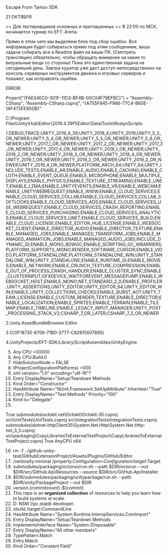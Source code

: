 Escape From Tarkov SDK

21 ОКТЯБРЯ

== Для тестировщиков основных и приглашенных ==
В 22:00 по МСК, начинается турнир по EFT: Arena.

Прямо в этом чате мы выделяем блок под сбор ошибок. Вся информация будет собираться прямо под этим сообщением, ваша задача собирать все в Readme файл на вашм ПК. (Смотреть трансляцию обязательно, чтобы обращать внимание на какие то визуальные вещи со стороны)
Пока это единственная задача на сегодняший день. Завтра куратор уже даст доступ непосредственно на консоль серверных инструментов движка и игровых серверов и покажет, как исправлять ошибки.

ERROR:

Project("{FAE04EC0-301F-11D3-BF4B-00C04F79EFBC}") = "Assembly-CSharp", "Assembly-CSharp.csproj", "{A755F945-F966-77C4-B60E-1AF472EE85DB}"


C:\Program Files\Unity\Hub\Editor\2019.4.39f1\Editor\Data\Tools\RoslynScripts

1.<DefineConstants>DEBUG;TRACE;UNITY_2019_4_39;UNITY_2019_4;UNITY_2019;UNITY_5_3_OR_NEWER;UNITY_5_4_OR_NEWER;UNITY_5_5_OR_NEWER;UNITY_5_6_OR_NEWER;UNITY_2017_1_OR_NEWER;UNITY_2017_2_OR_NEWER;UNITY_2017_3_OR_NEWER;UNITY_2017_4_OR_NEWER;UNITY_2018_1_OR_NEWER;UNITY_2018_2_OR_NEWER;UNITY_2018_3_OR_NEWER;UNITY_2018_4_OR_NEWER;UNITY_2019_1_OR_NEWER;UNITY_2019_2_OR_NEWER;UNITY_2019_3_OR_NEWER;UNITY_2019_4_OR_NEWER;PLATFORM_ARCH_64;UNITY_64;UNITY_INCLUDE_TESTS;ENABLE_AR;ENABLE_AUDIO;ENABLE_CACHING;ENABLE_CLOTH;ENABLE_EVENT_QUEUE;ENABLE_MICROPHONE;ENABLE_MULTIPLE_DISPLAYS;ENABLE_PHYSICS;ENABLE_TEXTURE_STREAMING;ENABLE_UNET;ENABLE_LZMA;ENABLE_UNITYEVENTS;ENABLE_VR;ENABLE_WEBCAM;ENABLE_UNITYWEBREQUEST;ENABLE_WWW;ENABLE_CLOUD_SERVICES;ENABLE_CLOUD_SERVICES_COLLAB;ENABLE_CLOUD_SERVICES_COLLAB_SOFTLOCKS;ENABLE_CLOUD_SERVICES_ADS;ENABLE_CLOUD_SERVICES_USE_WEBREQUEST;ENABLE_CLOUD_SERVICES_CRASH_REPORTING;ENABLE_CLOUD_SERVICES_PURCHASING;ENABLE_CLOUD_SERVICES_ANALYTICS;ENABLE_CLOUD_SERVICES_UNET;ENABLE_CLOUD_SERVICES_BUILD;ENABLE_CLOUD_LICENSE;ENABLE_EDITOR_HUB_LICENSE;ENABLE_WEBSOCKET_CLIENT;ENABLE_DIRECTOR_AUDIO;ENABLE_DIRECTOR_TEXTURE;ENABLE_MANAGED_JOBS;ENABLE_MANAGED_TRANSFORM_JOBS;ENABLE_MANAGED_ANIMATION_JOBS;ENABLE_MANAGED_AUDIO_JOBS;INCLUDE_DYNAMIC_GI;ENABLE_MONO_BDWGC;ENABLE_SCRIPTING_GC_WBARRIERS;PLATFORM_SUPPORTS_MONO;RENDER_SOFTWARE_CURSOR;ENABLE_VIDEO;PLATFORM_STANDALONE;PLATFORM_STANDALONE_WIN;UNITY_STANDALONE_WIN;UNITY_STANDALONE;ENABLE_RUNTIME_GI;ENABLE_MOVIES;ENABLE_NETWORK;ENABLE_CRUNCH_TEXTURE_COMPRESSION;ENABLE_OUT_OF_PROCESS_CRASH_HANDLER;ENABLE_CLUSTER_SYNC;ENABLE_CLUSTERINPUT;GFXDEVICE_WAITFOREVENT_MESSAGEPUMP;ENABLE_WEBSOCKET_HOST;ENABLE_MONO;NET_STANDARD_2_0;ENABLE_PROFILER;UNITY_ASSERTIONS;UNITY_EDITOR;UNITY_EDITOR_64;UNITY_EDITOR_WIN;ENABLE_UNITY_COLLECTIONS_CHECKS;ENABLE_BURST_AOT;UNITY_TEAM_LICENSE;ENABLE_CUSTOM_RENDER_TEXTURE;ENABLE_DIRECTOR;ENABLE_LOCALIZATION;ENABLE_SPRITES;ENABLE_TERRAIN;ENABLE_TILEMAP;ENABLE_TIMELINE;ENABLE_LEGACY_INPUT_MANAGER;UNITY_POST_PROCESSING_STACK_V2;CSHARP_7_OR_LATER;CSHARP_7_3_OR_NEWER</DefineConstants>


2.Unity.AssetBundleBrowser.Editor

3.{C0F18735-8706-71BD-2777-C82815607895}

4.UnityProjects/EFT-SDK/Library/ScriptAssemblies/UnityEngine

5. Any CPU =00000
6. Any CPU.Build.0
7. HideSolutionNode = FALSE
8. (ProjectConfigurationPlatforms) =000
9. xml version="1.0" encoding="utf-16"?
10. Entry DisplayName="Setup/Teardown Methods
11. Kind Order="Constructor"
12. HasAttribute Name="NUnit.Framework.SetUpAttribute" Inherited="True"
13. Entry DisplayName="Test Methods" Priority="100"
14. Kind Is="Delegate"
15. ﻿<SolutionConfiguration>
  <Settings>
    <AllowParallelTestExecution>True</AllowParallelTestExecution>
    <MetricsExclusionList>
      <Value>submodules\octokit.net\Octokit\Octokit-35.csproj</Value>
      <Value>src\UnitTests\UnitTests.csproj</Value>
      <Value>src\IntegrationTests\IntegrationTests.csproj</Value>
      <Value>submodules\dotnet-httpClient35\System.Net.Http\System.Net.Http-net_3_5.csproj</Value>
      <Value>src\packaging\CopyLibrariesToExternalTestProject\CopyLibrariesToExternalTestProject.csproj</Value>
    </MetricsExclusionList>
    <SolutionConfigured>True</SolutionConfigured>
    <UseBuildPlatform>AnyCPU</UseBuildPlatform>
    <UseCPUArchitecture>x64</UseCPUArchitecture>
  </Settings>
</SolutionConfiguration>

16. rm -f ../github-unity-test/GitHubExtensionProject/Assets/Plugins/GitHub/Editor
17. /verbosity:minimal /property:Configuration=$Configuration /target:$Target
18. submodules/packaging/octorun/run.sh --path $DIR/octorun --out $DIR/src/GitHub.Api/Resources --source $DIR/src/GitHub.Api/Installer
19. $DIR/submodules/packaging/unitypackage/run.sh --path $DIR/unity/PackageProject --out $DIR
20. ${version}.${commitcount}-${commit}
21. This repo is an **organized collection** of resources to help you learn how to build systems at scale.
22. D: NSM (rpc.statd) developer.
23.  xbuild /target:CommandLine
24.  HasAttribute Name="System.Runtime.InteropServices.ComImport"
25.  Entry DisplayName="Setup/Teardown Methods
26.  ImplementsInterface Name="System.IDisposable"
27.  Entry DisplayName="All other members"
28.  TypePattern.Match
29.  Entry.Match
30.  Kind Order="Constant Field"

